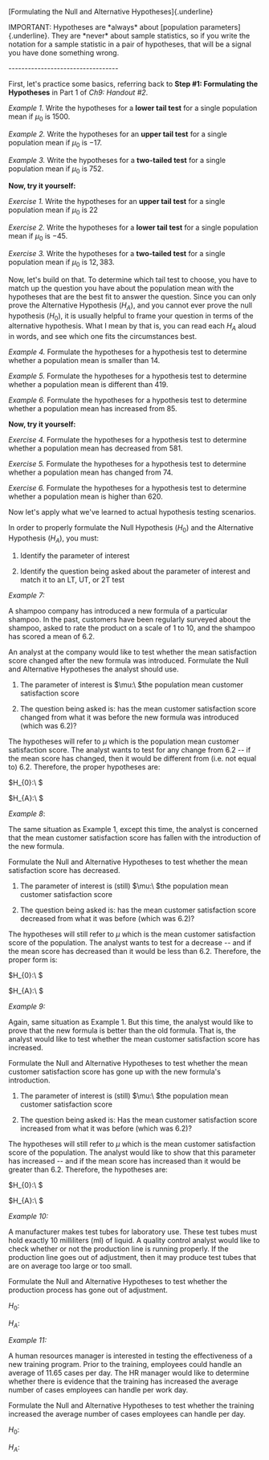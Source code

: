 [Formulating the Null and Alternative Hypotheses]{.underline}

IMPORTANT: Hypotheses are \*always\* about [population
parameters]{.underline}. They are \*never\* about sample statistics, so
if you write the notation for a sample statistic in a pair of
hypotheses, that will be a signal you have done something wrong.

\-\-\-\-\-\-\-\-\-\-\-\-\-\-\-\-\-\-\-\-\-\-\-\-\-\-\-\-\-\-\-\-\--

First, let's practice some basics, referring back to **Step \#1:
Formulating the Hypotheses** in Part 1 of *Ch9: Handout \#2*.

*Example 1.* Write the hypotheses for a **lower tail test** for a single
population mean if $\mu_{0}$ is $1500$.

*Example 2.* Write the hypotheses for an **upper tail test** for a
single population mean if $\mu_{0}$ is $- 17.$

*Example 3.* Write the hypotheses for a **two-tailed test** for a single
population mean if $\mu_{0}$ is $752.$

**Now, try it yourself:**

*Exercise 1.* Write the hypotheses for an **upper tail test** for a
single population mean if $\mu_{0}$ is $22$

*Exercise 2.* Write the hypotheses for a **lower tail test** for a
single population mean if $\mu_{0}$ is $- 45$.

*Exercise 3.* Write the hypotheses for a **two-tailed test** for a
single population mean if $\mu_{0}$ is $12,383.$

Now, let's build on that. To determine which tail test to choose, you
have to match up the question you have about the population mean with
the hypotheses that are the best fit to answer the question. Since you
can only prove the Alternative Hypothesis ($H_{A}$), and you cannot ever
prove the null hypothesis ($H_{0}$), it is usually helpful to frame your
question in terms of the alternative hypothesis. What I mean by that is,
you can read each $H_{A}$ aloud in words, and see which one fits the
circumstances best.

*Example 4.* Formulate the hypotheses for a hypothesis test to determine
whether a population mean is smaller than 14.

*Example 5.* Formulate the hypotheses for a hypothesis test to determine
whether a population mean is different than 419.

*Example 6.* Formulate the hypotheses for a hypothesis test to determine
whether a population mean has increased from 85.

**Now, try it yourself:**

*Exercise 4.* Formulate the hypotheses for a hypothesis test to
determine whether a population mean has decreased from 581.

*Exercise 5.* Formulate the hypotheses for a hypothesis test to
determine whether a population mean has changed from 74.

*Exercise 6.* Formulate the hypotheses for a hypothesis test to
determine whether a population mean is higher than 620.

Now let's apply what we've learned to actual hypothesis testing
scenarios.

In order to properly formulate the Null Hypothesis ($H_{0}$) and the
Alternative Hypothesis ($H_{A}$), you must:

1)  Identify the parameter of interest

2)  Identify the question being asked about the parameter of interest
    and match it to an LT, UT, or 2T test

*Example 7:*

A shampoo company has introduced a new formula of a particular shampoo.
In the past, customers have been regularly surveyed about the shampoo,
asked to rate the product on a scale of 1 to 10, and the shampoo has
scored a mean of 6.2.

An analyst at the company would like to test whether the mean
satisfaction score changed after the new formula was introduced.
Formulate the Null and Alternative Hypotheses the analyst should use.

1)  The parameter of interest is $\mu:\ $the population mean customer
    satisfaction score

2)  The question being asked is: has the mean customer satisfaction
    score changed from what it was before the new formula was introduced
    (which was 6.2)?

The hypotheses will refer to $\mu$ which is the population mean customer
satisfaction score. The analyst wants to test for any change from 6.2 --
if the mean score has changed, then it would be different from (i.e. not
equal to) 6.2. Therefore, the proper hypotheses are:

$H_{0}:\ $

$H_{A}:\ $

*Example 8*:

The same situation as Example 1, except this time, the analyst is
concerned that the mean customer satisfaction score has fallen with the
introduction of the new formula.

Formulate the Null and Alternative Hypotheses to test whether the mean
satisfaction score has decreased.

1)  The parameter of interest is (still) $\mu:\ $the population mean
    customer satisfaction score

2)  The question being asked is: has the mean customer satisfaction
    score decreased from what it was before (which was 6.2)?

The hypotheses will still refer to $\mu$ which is the mean customer
satisfaction score of the population. The analyst wants to test for a
decrease -- and if the mean score has decreased than it would be less
than 6.2. Therefore, the proper form is:

$H_{0}:\ $

$H_{A}:\ $

*Example 9:*

Again, same situation as Example 1. But this time, the analyst would
like to prove that the new formula is better than the old formula. That
is, the analyst would like to test whether the mean customer
satisfaction score has increased.

Formulate the Null and Alternative Hypotheses to test whether the mean
customer satisfaction score has gone up with the new formula's
introduction.

1)  The parameter of interest is (still) $\mu:\ $the population mean
    customer satisfaction score

2)  The question being asked is: Has the mean customer satisfaction
    score increased from what it was before (which was 6.2)?

The hypotheses will still refer to $\mu$ which is the mean customer
satisfaction score of the population. The analyst would like to show
that this parameter has increased -- and if the mean score has increased
than it would be greater than 6.2. Therefore, the hypotheses are:

$H_{0}:\ $

$H_{A}:\ $

*Example 10:*

A manufacturer makes test tubes for laboratory use. These test tubes
must hold exactly 10 milliliters (ml) of liquid. A quality control
analyst would like to check whether or not the production line is
running properly. If the production line goes out of adjustment, then it
may produce test tubes that are on average too large or too small.

Formulate the Null and Alternative Hypotheses to test whether the
production process has gone out of adjustment.

$H_{0}:$

$H_{A}:$

*Example 11:*

A human resources manager is interested in testing the effectiveness of
a new training program. Prior to the training, employees could handle an
average of 11.65 cases per day. The HR manager would like to determine
whether there is evidence that the training has increased the average
number of cases employees can handle per work day.

Formulate the Null and Alternative Hypotheses to test whether the
training increased the average number of cases employees can handle per
day.

$H_{0}:$

$H_{A}:$
